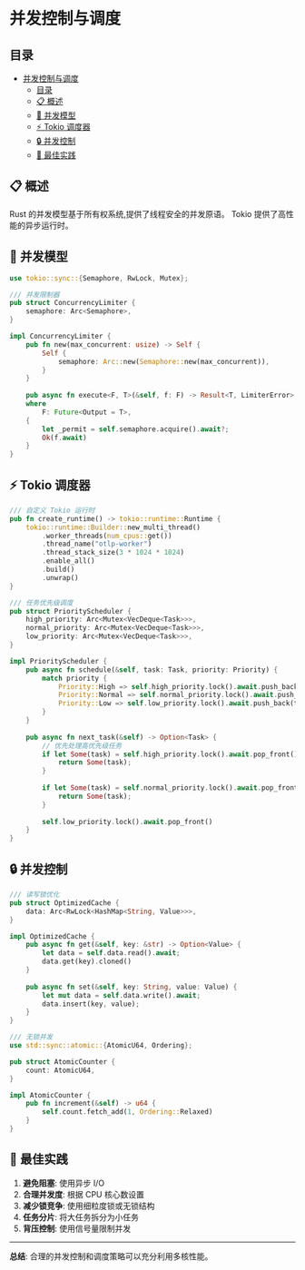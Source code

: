 # 并发控制与调度

## 目录

- [并发控制与调度](#并发控制与调度)
  - [目录](#目录)
  - [📋 概述](#-概述)
  - [🎯 并发模型](#-并发模型)
  - [⚡ Tokio 调度器](#-tokio-调度器)
  - [🔒 并发控制](#-并发控制)
  - [🎯 最佳实践](#-最佳实践)

## 📋 概述

Rust 的并发模型基于所有权系统,提供了线程安全的并发原语。
Tokio 提供了高性能的异步运行时。

## 🎯 并发模型

```rust
use tokio::sync::{Semaphore, RwLock, Mutex};

/// 并发限制器
pub struct ConcurrencyLimiter {
    semaphore: Arc<Semaphore>,
}

impl ConcurrencyLimiter {
    pub fn new(max_concurrent: usize) -> Self {
        Self {
            semaphore: Arc::new(Semaphore::new(max_concurrent)),
        }
    }
    
    pub async fn execute<F, T>(&self, f: F) -> Result<T, LimiterError>
    where
        F: Future<Output = T>,
    {
        let _permit = self.semaphore.acquire().await?;
        Ok(f.await)
    }
}
```

## ⚡ Tokio 调度器

```rust
/// 自定义 Tokio 运行时
pub fn create_runtime() -> tokio::runtime::Runtime {
    tokio::runtime::Builder::new_multi_thread()
        .worker_threads(num_cpus::get())
        .thread_name("otlp-worker")
        .thread_stack_size(3 * 1024 * 1024)
        .enable_all()
        .build()
        .unwrap()
}

/// 任务优先级调度
pub struct PriorityScheduler {
    high_priority: Arc<Mutex<VecDeque<Task>>>,
    normal_priority: Arc<Mutex<VecDeque<Task>>>,
    low_priority: Arc<Mutex<VecDeque<Task>>>,
}

impl PriorityScheduler {
    pub async fn schedule(&self, task: Task, priority: Priority) {
        match priority {
            Priority::High => self.high_priority.lock().await.push_back(task),
            Priority::Normal => self.normal_priority.lock().await.push_back(task),
            Priority::Low => self.low_priority.lock().await.push_back(task),
        }
    }
    
    pub async fn next_task(&self) -> Option<Task> {
        // 优先处理高优先级任务
        if let Some(task) = self.high_priority.lock().await.pop_front() {
            return Some(task);
        }
        
        if let Some(task) = self.normal_priority.lock().await.pop_front() {
            return Some(task);
        }
        
        self.low_priority.lock().await.pop_front()
    }
}
```

## 🔒 并发控制

```rust
/// 读写锁优化
pub struct OptimizedCache {
    data: Arc<RwLock<HashMap<String, Value>>>,
}

impl OptimizedCache {
    pub async fn get(&self, key: &str) -> Option<Value> {
        let data = self.data.read().await;
        data.get(key).cloned()
    }
    
    pub async fn set(&self, key: String, value: Value) {
        let mut data = self.data.write().await;
        data.insert(key, value);
    }
}

/// 无锁并发
use std::sync::atomic::{AtomicU64, Ordering};

pub struct AtomicCounter {
    count: AtomicU64,
}

impl AtomicCounter {
    pub fn increment(&self) -> u64 {
        self.count.fetch_add(1, Ordering::Relaxed)
    }
}
```

## 🎯 最佳实践

1. **避免阻塞**: 使用异步 I/O
2. **合理并发度**: 根据 CPU 核心数设置
3. **减少锁竞争**: 使用细粒度锁或无锁结构
4. **任务分片**: 将大任务拆分为小任务
5. **背压控制**: 使用信号量限制并发

---

**总结**: 合理的并发控制和调度策略可以充分利用多核性能。
